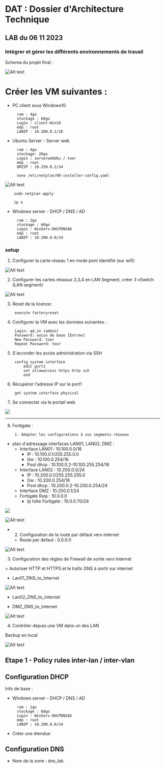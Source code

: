 # DAT : Dossier d'Architecture Technique
## LAB du 06 11 2023
### Intégrer et gérer les différents environnements de travail

Schema du projet final : 

![Alt text](image-3.png)

# Créer les VM suivantes :

- PC client sous Windows10

        ram : 4go
        stockage : 60go
        Login : client-Win10
        mdp : root
        LANIP : 10.100.0.1/16

- Ubuntu Server - Server web

        ram : 4go
        stockage: 20go
        Login : serverwebUbu / toor
        mdp : root
        DMZIP : 10.250.0.2/24

        nano /etc/netplan/00-installer-config.yaml

![Alt text](image-10.png)

        sudo netplan apply

        ip a

- Windows server - DHCP / DNS / AD

        ram : 2go
        stockage : 60go
        Login : WinServ-DHCPDNSAD
        mdp : root
        LANIP : 10.200.0.0/24

### setup

1. Configurer la carte réseau 1 en mode pont identifié (sur wifi)

![Alt text](image.png)

2. Configurer les cartes réseaux 2,3,4 en LAN Segment, créer 3 vSwitch (LAN segment)

![Alt text](image-1.png)

3. Reset de la licence:

        execute factoryreset

4. Configurer la VM avec les données suivantes : 

        Login: qd,in (admin)
        Password: aucun de base [Entrée]
        New Password: toor
        Repeat Password: toor

5. S'accorder les accès administration via SSH

        config system interface
            edit port1
            set allowaccess https http ssh
            end

6. Récupérer l'adresse IP sur le port1

        get system interface physical

7. Se connecter via le portail web 

![](image-2.png)

____
8. Fortigate : 

        1. Adapter les configurations à vos segments réseaux

- plan d'adressage interfaces LAN01, LAN02, DMZ :
  - Interface LAN01 : 10.100.0.0/16
    - IP : 10.100.0.1/255.255.0.0
    - Gw : 10.100.0.254/16
    - Pool dhcp : 10.100.0.2-10.100.255.254/16
  - Interface LAN02 : 10.200.0.0/24
    - IP : 10.200.0.1/255.255.255.0
    - Gw : 10.200.0.254/16
    - Pool dhcp : 10.200.0.2-10.200.0.254/24
  - Interface DMZ : 10.250.0.1/24
  - Fortigate Rxip : 10.0.0.0
    - Ip hôte Fortigate : 10.0.0.70/24

![](image-5.png)

![Alt text](image-6.png)

- 2. Configuration de la route par défaut vers internet

  - Route par defaut : 0.0.0.0

![Alt text](image-7.png)

  3. Configuration des règles de Firewall de sortie vers Internet

= Autoriser HTTP et HTTPS et le trafic DNS à sortir sur internet

- Lan01_DNS_to_Internet

![Alt text](image-8.png)

- Lan02_DNS_to_Internet

- DMZ_DNS_to_Internet

![Alt text](image-9.png)

4. Contrôler depuis une VM dans un des LAN

Backup en local

![Alt text](image-4.png)

## Etape 1 - Policy rules inter-lan / inter-vlan



## Configuration DHCP
Info de base  :
- Windows server - DHCP / DNS / AD

        ram : 2go
        stockage : 60go
        Login : WinServ-DHCPDNSAD
        mdp : root
        LANIP : 10.200.0.0/24

- Créer une étendue 


## Configuration DNS
- Nom de la zone : dns_lab

